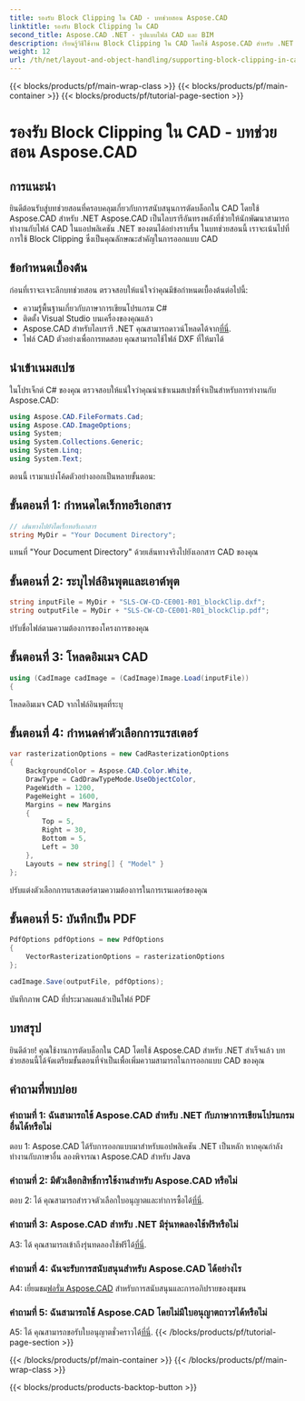 ```yaml
---
title: รองรับ Block Clipping ใน CAD - บทช่วยสอน Aspose.CAD
linktitle: รองรับ Block Clipping ใน CAD
second_title: Aspose.CAD .NET - รูปแบบไฟล์ CAD และ BIM
description: เรียนรู้วิธีใช้งาน Block Clipping ใน CAD โดยใช้ Aspose.CAD สำหรับ .NET เพิ่มความสามารถในการออกแบบของคุณด้วยบทช่วยสอนทีละขั้นตอนนี้
weight: 12
url: /th/net/layout-and-object-handling/supporting-block-clipping-in-cad/
---
```


{{< blocks/products/pf/main-wrap-class >}}
{{< blocks/products/pf/main-container >}}
{{< blocks/products/pf/tutorial-page-section >}}

# รองรับ Block Clipping ใน CAD - บทช่วยสอน Aspose.CAD

## การแนะนำ

ยินดีต้อนรับสู่บทช่วยสอนที่ครอบคลุมเกี่ยวกับการสนับสนุนการตัดบล็อกใน CAD โดยใช้ Aspose.CAD สำหรับ .NET Aspose.CAD เป็นไลบรารีอันทรงพลังที่ช่วยให้นักพัฒนาสามารถทำงานกับไฟล์ CAD ในแอปพลิเคชัน .NET ของตนได้อย่างราบรื่น ในบทช่วยสอนนี้ เราจะเน้นไปที่การใช้ Block Clipping ซึ่งเป็นคุณลักษณะสำคัญในการออกแบบ CAD

## ข้อกำหนดเบื้องต้น

ก่อนที่เราจะเจาะลึกบทช่วยสอน ตรวจสอบให้แน่ใจว่าคุณมีข้อกำหนดเบื้องต้นต่อไปนี้:

- ความรู้พื้นฐานเกี่ยวกับภาษาการเขียนโปรแกรม C#
- ติดตั้ง Visual Studio บนเครื่องของคุณแล้ว
-  Aspose.CAD สำหรับไลบรารี .NET คุณสามารถดาวน์โหลดได้จาก[ที่นี่](https://releases.aspose.com/cad/net/).
- ไฟล์ CAD ตัวอย่างเพื่อการทดสอบ คุณสามารถใช้ไฟล์ DXF ที่ให้มาได้

## นำเข้าเนมสเปซ

ในโปรเจ็กต์ C# ของคุณ ตรวจสอบให้แน่ใจว่าคุณนำเข้าเนมสเปซที่จำเป็นสำหรับการทำงานกับ Aspose.CAD:

```csharp
using Aspose.CAD.FileFormats.Cad;
using Aspose.CAD.ImageOptions;
using System;
using System.Collections.Generic;
using System.Linq;
using System.Text;
```

ตอนนี้ เรามาแบ่งโค้ดตัวอย่างออกเป็นหลายขั้นตอน:

## ขั้นตอนที่ 1: กำหนดไดเร็กทอรีเอกสาร

```csharp
// เส้นทางไปยังไดเร็กทอรีเอกสาร
string MyDir = "Your Document Directory";
```

แทนที่ "Your Document Directory" ด้วยเส้นทางจริงไปยังเอกสาร CAD ของคุณ

## ขั้นตอนที่ 2: ระบุไฟล์อินพุตและเอาต์พุต

```csharp
string inputFile = MyDir + "SLS-CW-CD-CE001-R01_blockClip.dxf";
string outputFile = MyDir + "SLS-CW-CD-CE001-R01_blockClip.pdf";
```

ปรับชื่อไฟล์ตามความต้องการของโครงการของคุณ

## ขั้นตอนที่ 3: โหลดอิมเมจ CAD

```csharp
using (CadImage cadImage = (CadImage)Image.Load(inputFile))
{
```

โหลดอิมเมจ CAD จากไฟล์อินพุตที่ระบุ

## ขั้นตอนที่ 4: กำหนดค่าตัวเลือกการแรสเตอร์

```csharp
var rasterizationOptions = new CadRasterizationOptions
{
    BackgroundColor = Aspose.CAD.Color.White,
    DrawType = CadDrawTypeMode.UseObjectColor,
    PageWidth = 1200,
    PageHeight = 1600,
    Margins = new Margins
    {
        Top = 5,
        Right = 30,
        Bottom = 5,
        Left = 30
    },
    Layouts = new string[] { "Model" }
};
```

ปรับแต่งตัวเลือกการแรสเตอร์ตามความต้องการในการเรนเดอร์ของคุณ

## ขั้นตอนที่ 5: บันทึกเป็น PDF

```csharp
PdfOptions pdfOptions = new PdfOptions
{
    VectorRasterizationOptions = rasterizationOptions
};

cadImage.Save(outputFile, pdfOptions);
```

บันทึกภาพ CAD ที่ประมวลผลแล้วเป็นไฟล์ PDF

## บทสรุป

ยินดีด้วย! คุณใช้งานการตัดบล็อกใน CAD โดยใช้ Aspose.CAD สำหรับ .NET สำเร็จแล้ว บทช่วยสอนนี้ได้จัดเตรียมขั้นตอนที่จำเป็นเพื่อเพิ่มความสามารถในการออกแบบ CAD ของคุณ

## คำถามที่พบบ่อย

### คำถามที่ 1: ฉันสามารถใช้ Aspose.CAD สำหรับ .NET กับภาษาการเขียนโปรแกรมอื่นได้หรือไม่

ตอบ 1: Aspose.CAD ได้รับการออกแบบมาสำหรับแอปพลิเคชัน .NET เป็นหลัก หากคุณกำลังทำงานกับภาษาอื่น ลองพิจารณา Aspose.CAD สำหรับ Java

### คำถามที่ 2: มีตัวเลือกสิทธิ์การใช้งานสำหรับ Aspose.CAD หรือไม่

 ตอบ 2: ได้ คุณสามารถสำรวจตัวเลือกใบอนุญาตและทำการซื้อได้[ที่นี่](https://purchase.aspose.com/buy).

### คำถามที่ 3: Aspose.CAD สำหรับ .NET มีรุ่นทดลองใช้ฟรีหรือไม่

 A3: ได้ คุณสามารถเข้าถึงรุ่นทดลองใช้ฟรีได้[ที่นี่](https://releases.aspose.com/).

### คำถามที่ 4: ฉันจะรับการสนับสนุนสำหรับ Aspose.CAD ได้อย่างไร

 A4: เยี่ยมชม[ฟอรั่ม Aspose.CAD](https://forum.aspose.com/c/cad/19) สำหรับการสนับสนุนและการอภิปรายของชุมชน

### คำถามที่ 5: ฉันสามารถใช้ Aspose.CAD โดยไม่มีใบอนุญาตถาวรได้หรือไม่

 A5: ได้ คุณสามารถขอรับใบอนุญาตชั่วคราวได้[ที่นี่](https://purchase.aspose.com/temporary-license/).
{{< /blocks/products/pf/tutorial-page-section >}}

{{< /blocks/products/pf/main-container >}}
{{< /blocks/products/pf/main-wrap-class >}}

{{< blocks/products/products-backtop-button >}}

